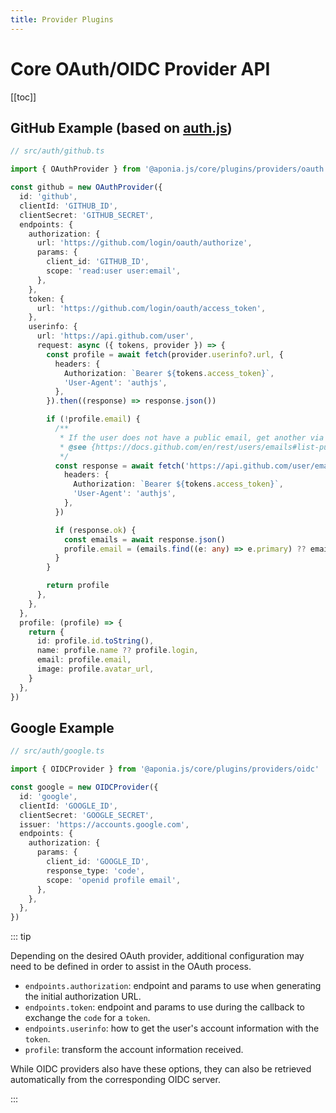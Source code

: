 ```yaml
---
title: Provider Plugins
---
```


# Core OAuth/OIDC Provider API

[[toc]]

## GitHub Example (based on [auth.js](https://github.com/nextauthjs/next-auth/blob/main/packages/core/src/providers/github.ts))

```ts
// src/auth/github.ts

import { OAuthProvider } from '@aponia.js/core/plugins/providers/oauth'

const github = new OAuthProvider({
  id: 'github',
  clientId: 'GITHUB_ID',
  clientSecret: 'GITHUB_SECRET',
  endpoints: {
    authorization: {
      url: 'https://github.com/login/oauth/authorize',
      params: {
        client_id: 'GITHUB_ID',
        scope: 'read:user user:email',
      },
    },
    token: {
      url: 'https://github.com/login/oauth/access_token',
    },
    userinfo: {
      url: 'https://api.github.com/user',
      request: async ({ tokens, provider }) => {
        const profile = await fetch(provider.userinfo?.url, {
          headers: {
            Authorization: `Bearer ${tokens.access_token}`,
            'User-Agent': 'authjs',
          },
        }).then((response) => response.json())

        if (!profile.email) {
          /**
           * If the user does not have a public email, get another via the GitHub API
           * @see {https://docs.github.com/en/rest/users/emails#list-public-email-addresses-for-the-authenticated-user}
           */
          const response = await fetch('https://api.github.com/user/emails', {
            headers: {
              Authorization: `Bearer ${tokens.access_token}`,
              'User-Agent': 'authjs',
            },
          })

          if (response.ok) {
            const emails = await response.json()
            profile.email = (emails.find((e: any) => e.primary) ?? emails[0]).email
          }
        }

        return profile
      },
    },
  },
  profile: (profile) => {
    return {
      id: profile.id.toString(),
      name: profile.name ?? profile.login,
      email: profile.email,
      image: profile.avatar_url,
    }
  },
})
```

## Google Example

```ts
// src/auth/google.ts

import { OIDCProvider } from '@aponia.js/core/plugins/providers/oidc'

const google = new OIDCProvider({
  id: 'google',
  clientId: 'GOOGLE_ID',
  clientSecret: 'GOOGLE_SECRET',
  issuer: 'https://accounts.google.com',
  endpoints: {
    authorization: {
      params: {
        client_id: 'GOOGLE_ID',
        response_type: 'code',
        scope: 'openid profile email',
      },
    },
  },
})
```

::: tip

Depending on the desired OAuth provider, additional configuration may need to be defined
in order to assist in the OAuth process.

- `endpoints.authorization`: endpoint and params to use when generating the initial authorization URL.
- `endpoints.token`: endpoint and params to use during the callback to exchange the `code` for a `token`.
- `endpoints.userinfo`: how to get the user's account information with the `token`.
- `profile`: transform the account information received.

While OIDC providers also have these options, they can also be retrieved automatically
from the corresponding OIDC server.

:::

